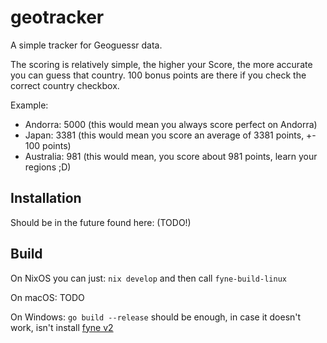 # geotracker

A simple tracker for Geoguessr data.

The scoring is relatively simple, the higher your Score, the more accurate you can
guess that country.
100 bonus points are there if you check the correct country checkbox.

Example:
- Andorra: 5000 (this would mean you always score perfect on Andorra)
- Japan: 3381 (this would mean you score an average of 3381 points, +- 100 points)
- Australia: 981 (this would mean, you score about 981 points, learn your regions ;D)

## Installation

Should be in the future found here: (TODO!)

## Build
On NixOS you can just: `nix develop` and then call `fyne-build-linux`

On macOS: TODO

On Windows: `go build --release` should be enough, in case it doesn't work, isn't install [fyne v2](https://docs.fyne.io/started/)
